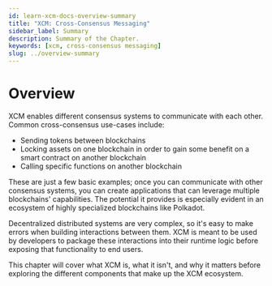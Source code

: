 ```yaml
---
id: learn-xcm-docs-overview-summary
title: "XCM: Cross-Consensus Messaging"
sidebar_label: Summary
description: Summary of the Chapter.
keywords: [xcm, cross-consensus messaging]
slug: ../overview-summary
---
```


# Overview

XCM enables different consensus systems to communicate with each other. Common cross-consensus
use-cases include:

- Sending tokens between blockchains
- Locking assets on one blockchain in order to gain some benefit on a smart contract on another
  blockchain
- Calling specific functions on another blockchain

These are just a few basic examples; once you can communicate with other consensus systems, you can
create applications that can leverage multiple blockchains' capabilities. The potential it provides
is especially evident in an ecosystem of highly specialized blockchains like Polkadot.

Decentralized distributed systems are very complex, so it's easy to make errors when building
interactions between them. XCM is meant to be used by developers to package these interactions into
their runtime logic before exposing that functionality to end users.

This chapter will cover what XCM is, what it isn't, and why it matters before exploring the
different components that make up the XCM ecosystem.
